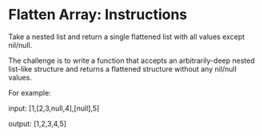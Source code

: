 # Flatten Array: Instructions

Take a nested list and return a single flattened list with all values except
nil/null.

The challenge is to write a function that accepts an arbitrarily-deep nested
list-like structure and returns a flattened structure without any nil/null
values.

For example:

input: [1,[2,3,null,4],[null],5]

output: [1,2,3,4,5]
